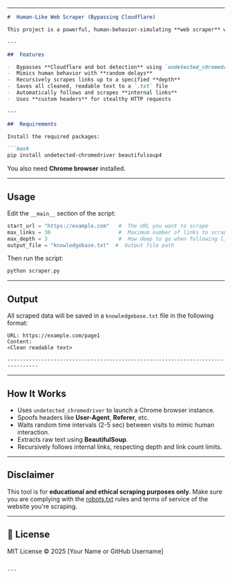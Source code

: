 

---

```markdown
#  Human-Like Web Scraper (Bypassing Cloudflare) 

This project is a powerful, human-behavior-simulating **web scraper** written in Python. It uses `undetected-chromedriver` to bypass sophisticated bot protection mechanisms, including **Cloudflare's anti-bot systems**, and extracts readable content from web pages.

---

##  Features 

-  Bypasses **Cloudflare and bot detection** using `undetected_chromedriver` 
-  Mimics human behavior with **random delays** 
-  Recursively scrapes links up to a specified **depth** 
-  Saves all cleaned, readable text to a `.txt` file 
-  Automatically follows and scrapes **internal links** 
-  Uses **custom headers** for stealthy HTTP requests 

---

##  Requirements 

Install the required packages:

```bash
pip install undetected-chromedriver beautifulsoup4
```

You also need **Chrome browser** installed.

---

## Usage 

Edit the `__main__` section of the script:

```python
start_url = "https://example.com"   #  The URL you want to scrape 
max_links = 30                      #  Maximum number of links to scrape 
max_depth = 3                       #  How deep to go when following links 
output_file = "knowledgebase.txt"  #  Output file path 
```

Then run the script:

```bash
python scraper.py
```

---

##  Output 

All scraped data will be saved in a `knowledgebase.txt` file in the following format:

```
URL: https://example.com/page1
Content:
<Clean readable text>

--------------------------------------------------------------------------------
```

---

##  How It Works 

- Uses `undetected_chromedriver` to launch a Chrome browser instance.
- Spoofs headers like **User-Agent**, **Referer**, etc.
- Waits random time intervals (2-5 sec) between visits to mimic human interaction.
- Extracts raw text using **BeautifulSoup**.
- Recursively follows internal links, respecting depth and link count limits.

---

##  Disclaimer 

This tool is for **educational and ethical scraping purposes only**. Make sure you are complying with the [robots.txt](https://www.robotstxt.org/) rules and terms of service of the website you're scraping.

---

## 📌 License

MIT License © 2025 [Your Name or GitHub Username]

```

---

